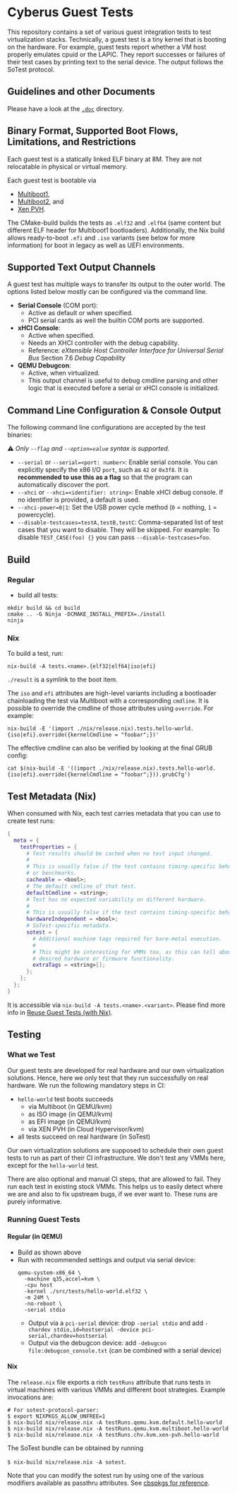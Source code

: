 # Cyberus Guest Tests

This repository contains a set of various guest integration tests to test
virtualization stacks. Technically, a guest test is a tiny kernel that is
booting on the hardware. For example, guest tests report whether a VM host
properly emulates cpuid or the LAPIC. They report successes or failures of their
test cases by printing text to the serial device. The output follows the SoTest
protocol.

## Guidelines and other Documents

Please have a look at the [`.doc`](/doc/README.md) directory.

## Binary Format, Supported Boot Flows, Limitations, and Restrictions

Each guest test is a statically linked ELF binary at 8M. They are not
relocatable in physical or virtual memory.

Each guest test is bootable via

- [Multiboot1](https://www.gnu.org/software/grub/manual/multiboot/multiboot.html),
- [Multiboot2](https://www.gnu.org/software/grub/manual/multiboot2/multiboot.html),
  and
- [Xen PVH](https://xenbits.xen.org/docs/unstable/misc/pvh.html).

The CMake-build builds the tests as `.elf32` and `.elf64` (same content but
different ELF header for Multiboot1 bootloaders). Additionally, the Nix build
allows ready-to-boot `.efi` and `.iso` variants (see below for more
information) for boot in legacy as well as UEFI environments.
<!--
TODO add that .iso can also be used in EFI boot, once that is implemented
-->

## Supported Text Output Channels

A guest test has multiple ways to transfer its output to the outer world. The
options listed below mostly can be configured via the command line.

- **Serial Console** (COM port):
  - Active as default or when specified.
  - PCI serial cards as well the builtin COM ports are supported.
- **xHCI Console**:
  - Active when specified.
  - Needs an XHCI controller with the debug capability.
  - Reference: _eXtensible Host Controller Interface for Universal Serial Bus_
               Section 7.6 _Debug Capability_
- **QEMU Debugcon**:
  - Active, when virtualized.
  - This output channel is useful to debug cmdline parsing and other logic that
    is executed before a serial or xHCI console is initialized.

## Command Line Configuration & Console Output

The following command line configurations are accepted by the test binaries:

⚠️ _Only `--flag` and `--option=value` syntax is supported._

- `--serial` or `--serial=<port: number>`:
  Enable serial console. You can explicitly specify the x86 I/O `port`, such as
  `42` or `0x3f8`. It is **recommended to use this as a flag** so that the
  program can automatically discover the port.
- `--xhci` or `--xhci=<identifier: string>`:
  Enable xHCI debug console. If no identifier is provided, a default is used.
- `--xhci-power=0|1`:
  Set the USB power cycle method (`0` = nothing, `1` = powercycle).
- `--disable-testcases=testA,testB,testC`:
  Comma-separated list of test cases that you want to disable. They will be
  skipped. For example:
  To disable `TEST_CASE(foo) {}` you can pass `--disable-testcases=foo`.

## Build

### Regular

- build all tests:
```shell
mkdir build && cd build
cmake .. -G Ninja -DCMAKE_INSTALL_PREFIX=./install
ninja
```

### Nix

To build a test, run:

```shell
nix-build -A tests.<name>.{elf32|elf64|iso|efi}
```

`./result` is a symlink to the boot item.

The `iso` and `efi` attributes are high-level variants including a bootloader
chainloading the test via Multiboot with a corresponding `cmdline`. It is
possible to override the cmdline of those attributes using `override`. For
example:

```shell
nix-build -E '(import ./nix/release.nix).tests.hello-world.{iso|efi}.override({kernelCmdline = "foobar";})'
```

The effective cmdline can also be verified by looking at the final GRUB config:

```shell
cat $(nix-build -E '((import ./nix/release.nix).tests.hello-world.{iso|efi}.override({kernelCmdline = "foobar";})).grubCfg')
```

## Test Metadata (Nix)

When consumed with Nix, each test carries metadata that you can use to create
test runs:

```nix
{
  meta = {
    testProperties = {
      # Test results should be cached when no test input changed.
      #
      # This is usually false if the test contains timing-specific behavior
      # or benchmarks.
      cacheable = <bool>;
      # The default cmdline of that test.
      defaultCmdline = <string>;
      # Test has no expected variability on different hardware.
      #
      # This is usually false if the test contains timing-specific behavior.
      hardwareIndependent = <bool>;
      # SoTest-specific metadata.
      sotest = {
        # Additional machine tags required for bare-metal execution.
        #
        # This might be interesting for VMMs too, as this can tell about
        # desired hardware or firmware functionality.
        extraTags = <string>[];
      };
    };
  };
}
```
<!--
It is important that we don't export these settings as meta.sotest = {} as
otherwise, the cbspkgs pipeline might think that these are sotest runs, which
they are not.
-->

It is accessible via `nix-build -A tests.<name>.<variant>`. Please find more
info in
[Reuse Guest Tests (with Nix)](/doc/nix-reuse-guest-tests/nix-reuse-guest-tests.md).

## Testing

### What we Test

Our guest tests are developed for real hardware and our own virtualization
solutions. Hence, here we only test that they run successfully on real hardware.
We run the following mandatory steps in CI:

- `hello-world` test boots succeeds
    - via Multiboot (in QEMU/kvm)
    - as ISO image (in QEMU/kvm)
    - as EFI image (in QEMU/kvm)
    - via XEN PVH (in Cloud Hypervisor/kvm)
- all tests succeed on real hardware (in SoTest)

Our own virtualization solutions are supposed to schedule their own guest tests
to run as part of their CI infrastructure. We don't test any VMMs here, except
for the `hello-world` test.

There are also optional and manual CI steps, that are allowed to fail. They run
each test in existing stock VMMs. This helps us to easily detect where we are
and also to fix upstream bugs, if we ever want to. These runs are purely
informative.

### Running Guest Tests

#### Regular (in QEMU)

- Build as shown above
- Run with recommended settings and output via serial device:
  ```console
  qemu-system-x86_64 \
    -machine q35,accel=kvm \
    -cpu host
    -kernel ./src/tests/hello-world.elf32 \
    -m 24M \
    -no-reboot \
    -serial stdio
  ```
    - Output via a `pci-serial` device: drop `-serial stdio` and add
      `-chardev stdio,id=hostserial -device pci-serial,chardev=hostserial`
    - Output via the debugcon device: add
      `-debugcon file:debugcon_console.txt` (can be combined with a serial device)

#### Nix

The `release.nix` file exports a rich `testRuns` attribute that runs tests
in virtual machines with various VMMs and different boot strategies. Example
invocations are:

```
# For sotest-protocol-parser:
$ export NIXPKGS_ALLOW_UNFREE=1
$ nix-build nix/release.nix -A testRuns.qemu.kvm.default.hello-world
$ nix-build nix/release.nix -A testRuns.qemu.kvm.multiboot.hello-world
$ nix-build nix/release.nix -A testRuns.chv.kvm.xen-pvh.hello-world
```

The SoTest bundle can be obtained by running

`$ nix-build nix/release.nix -A sotest`.

Note that you can modify the sotest run by using one of the various modifiers
available as passthru attributes. See [cbspkgs for reference](https://gitlab.vpn.cyberus-technology.de/infrastructure/cbspkgs/-/blob/4d38d483167d09fbe95f99886010776e736e250b/lib/README.md).
